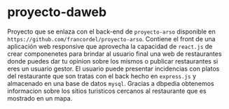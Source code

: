 # proyecto-daweb
Proyecto que se enlaza con el back-end de `proyecto-arso` disponible en `https://github.com/francordel/proyecto-arso`.
Contiene el front de una aplicación web responsive que aprovecha la capacidad de `react.js` de crear componenetes para brindar al usuario final una web de restaurantes donde puedes dar tu opinion sobre los mismos o publicar restaurantes si eres un usuario gestor.
El usuario puede presentar incidencias con platos del restaurante que son tratas con el back hecho en `express.js` y almacenado en una base de datos `mysql`.
Gracias a dbpedia obtenemos informacion sobre los sitios turisticos cercanos al restaurante que es mostrado en un mapa.